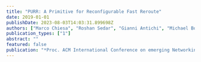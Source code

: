 ```yaml
---
title: "PURR: A Primitive for Reconfigurable Fast Reroute"
date: 2019-01-01
publishDate: 2023-08-03T14:03:31.899698Z
authors: ["Marco Chiesa", "Roshan Sedar", "Gianni Antichi", "Michael Borokhovich", "Andrzej Kamisinski", "Georgios Nikolaidis", "Stefan Schmid"]
publication_types: ["1"]
abstract: ""
featured: false
publication: "*Proc. ACM International Conference on emerging Networking EXperiments and Technologies (CoNEXT)*"
---
```


